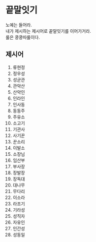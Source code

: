 # 끝말잇기
노예는 들어라. <br/>
내가 제시하는 제시어로 끝말잇기를 이어가거라.<br/>
룰은 쿵쿵따룰이다.


## 제시어
1. 류현정
2. 정우성
3. 성균관
4. 관악산
5. 산악인
6. 인라인
7. 인사동
8. 동동주
9. 주유소
10. 소고기
11. 기관사
12. 사기꾼
13. 꾼소리
14. 이발소
15. 소장님
16. 임산부
17. 부사장
18. 장발장
19. 장독대
20. 대나무
21. 무다리
22. 이소라
23. 라조기
24. 기라성
25. 성직자
26. 자유인
27. 인간성
28. 성동일